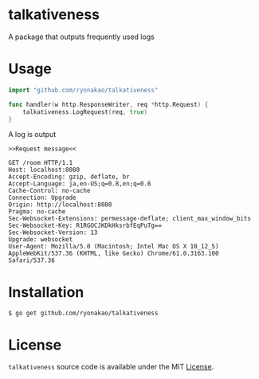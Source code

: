 # talkativeness
A package that outputs frequently used logs

# Usage

```go
import "github.com/ryonakao/talkativeness"

func handler(w http.ResponseWriter, req *http.Request) {
	talkativeness.LogRequest(req, true)
}
```

A log is output

```
>>Request message<<

GET /room HTTP/1.1
Host: localhost:8080
Accept-Encoding: gzip, deflate, br
Accept-Language: ja,en-US;q=0.8,en;q=0.6
Cache-Control: no-cache
Connection: Upgrade
Origin: http://localhost:8080
Pragma: no-cache
Sec-Websocket-Extensions: permessage-deflate; client_max_window_bits
Sec-Websocket-Key: R1RGOCJKDkHksrbfEqPuTg==
Sec-Websocket-Version: 13
Upgrade: websocket
User-Agent: Mozilla/5.0 (Macintosh; Intel Mac OS X 10_12_5) AppleWebKit/537.36 (KHTML, like Gecko) Chrome/61.0.3163.100 Safari/537.36
```

# Installation

```
$ go get github.com/ryonakao/talkativeness
```

# License

`talkativeness` source code is available under the MIT [License](https://github.com/ryonakao/talkativeness/blob/master/LICENSE).